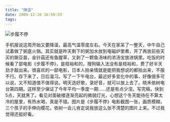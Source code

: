 ```yaml
---
title: "降温"
date: 2009-12-16 16:59:53
tags:
---
```


![步履不停](../../../images/2009/e6ada5e5b1a5e4b88de5819ce589afe69cac.jpg "步履不停") 

手机报说这周开始又要降温，最高气温零度左右。今天在家呆了一整天，中午自己试着做了粥底火锅。其实就是昨天剩下的粥加水放到电磁炉里煮，开了再放前些天买的豌豆苗，金针菇还有鱼腥草，又剥了一颗鱼汤味的浓汤宝放进锅里。吃饭的时候看了部电影《步履不停》，是枝裕和的，搜狗输入法没有是枝裕和，费了好半天劲才敲出来。很喜欢的一部电影，日本人拍亲情就是能把我想说的都拍出来，不服不行。存下来了，日后温习。写了一下午电台，最近好多变化中的事，好像很多可以说，又不知道值不值得说。明天选好歌，录好音，就可以放上去了。晓禾依树电台第四期。这样至少保证了今年平均一季度一期……还是有点少涅。写完稿，快到5点，天就黑了。看见对面破楼逐渐亮起的微弱灯光，心想这个冬天能待在不算太冷的屋里，有热水喝，真是不错。图片是《步履不停》电影截图一张，画质模糊，三个孩子的手伸向樱花，依树一会儿肯定说我放这么张不清楚的图片上来。不过我觉得还挺好看。